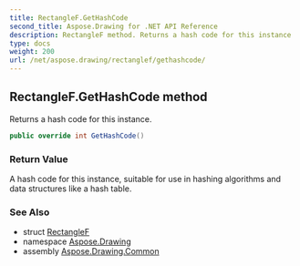 ```yaml
---
title: RectangleF.GetHashCode
second_title: Aspose.Drawing for .NET API Reference
description: RectangleF method. Returns a hash code for this instance
type: docs
weight: 200
url: /net/aspose.drawing/rectanglef/gethashcode/
---
```

## RectangleF.GetHashCode method

Returns a hash code for this instance.

```csharp
public override int GetHashCode()
```

### Return Value

A hash code for this instance, suitable for use in hashing algorithms and data structures like a hash table.

### See Also

* struct [RectangleF](../)
* namespace [Aspose.Drawing](../../rectanglef/)
* assembly [Aspose.Drawing.Common](../../../)


